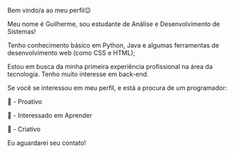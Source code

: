 Bem vindo/a ao meu perfil😉

Meu nome é Guilherme, sou estudante de Análise e Desenvolvimento de Sistemas!

Tenho conhecimento básico em Python, Java e algumas ferramentas de desenvolvimento web (como CSS e HTML);

Estou em busca da minha primeira experiência profissional na área da tecnologia. Tenho muito interesse em back-end.

Se você se interessou em meu perfil, e está a procura de um programador:

👊 - Proativo

🏃 - Interessado em Aprender

💫 - Criativo

Eu aguardarei seu contato!

<!---
FerreralCodes/FerreralCodes is a ✨ special ✨ repository because its `README.md` (this file) appears on your GitHub profile.
You can click the Preview link to take a look at your changes.
--->
